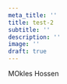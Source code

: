```yaml
---
meta_title: ''
title: test-2
subtitle: ''
description: ''
image: ''
draft: true
---
```


MOkles Hossen
